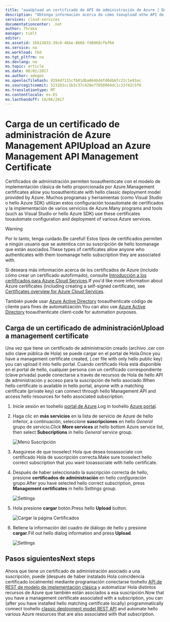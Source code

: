 ```yaml
---
title: "aaaUpload un certificado de API de administración de Azure | Documentos de Microsoft"
description: "Obtenga información acerca de cómo tooupload athe API de administración de certificados para hello Portal clásico de Azure."
services: cloud-services
documentationcenter: .net
author: Thraka
manager: timlt
editor: 
ms.assetid: 1b813833-39c8-46be-8666-fd0960cfbf04
ms.service: na
ms.workload: tbd
ms.tgt_pltfrm: na
ms.devlang: na
ms.topic: article
ms.date: 08/01/2017
ms.author: adegeo
ms.openlocfilehash: 8294d7131cfb01dba664bd4fd04b6fc22c1e93ac
ms.sourcegitcommit: 523283cc1b3c37c428e77850964dc1c33742c5f0
ms.translationtype: MT
ms.contentlocale: es-ES
ms.lasthandoff: 10/06/2017
---
```

# <a name="upload-an-azure-management-api-management-certificate"></a><span data-ttu-id="db629-103">Carga de un certificado de administración de Azure Management API</span><span class="sxs-lookup"><span data-stu-id="db629-103">Upload an Azure Management API Management Certificate</span></span>
<span data-ttu-id="db629-104">Certificados de administración permiten tooauthenticate con el modelo de implementación clásica de hello proporcionada por Azure.</span><span class="sxs-lookup"><span data-stu-id="db629-104">Management certificates allow you tooauthenticate with hello classic deployment model provided by Azure.</span></span> <span data-ttu-id="db629-105">Muchos programas y herramientas (como Visual Studio o hello Azure SDK) utilizan estos configuración tooautomate de certificados y la implementación de varios servicios de Azure.</span><span class="sxs-lookup"><span data-stu-id="db629-105">Many programs and tools (such as Visual Studio or hello Azure SDK) use these certificates tooautomate configuration and deployment of various Azure services.</span></span> 

> [!WARNING]
> <span data-ttu-id="db629-106">Por lo tanto, tenga cuidado.</span><span class="sxs-lookup"><span data-stu-id="db629-106">Be careful!</span></span> <span data-ttu-id="db629-107">Estos tipos de certificados permiten a ningún usuario que se autentica con su suscripción de hello toomanage que están asociados.</span><span class="sxs-lookup"><span data-stu-id="db629-107">These types of certificates allow anyone who authenticates with them toomanage hello subscription they are associated with.</span></span>
>
>

<span data-ttu-id="db629-108">Si deseara más información acerca de los certificados de Azure (incluido cómo crear un certificado autofirmado), consulte [Introducción a los certificados para Azure Cloud Services](cloud-services/cloud-services-certs-create.md#what-are-management-certificates).</span><span class="sxs-lookup"><span data-stu-id="db629-108">If you'd like more information about Azure certificates (including creating a self-signed certificate), see [Certificates overview for Azure Cloud Services](cloud-services/cloud-services-certs-create.md#what-are-management-certificates).</span></span>

<span data-ttu-id="db629-109">También puede usar [Azure Active Directory](https://azure.microsoft.com/en-us/services/active-directory/) tooauthenticate código de cliente para fines de automatización.</span><span class="sxs-lookup"><span data-stu-id="db629-109">You can also use [Azure Active Directory](https://azure.microsoft.com/en-us/services/active-directory/) tooauthenticate client-code for automation purposes.</span></span>

## <a name="upload-a-management-certificate"></a><span data-ttu-id="db629-110">Carga de un certificado de administración</span><span class="sxs-lookup"><span data-stu-id="db629-110">Upload a management certificate</span></span>
<span data-ttu-id="db629-111">Una vez que tiene un certificado de administración creado (archivo .cer con sólo clave pública de Hola) se puede cargar en el portal de Hola.</span><span class="sxs-lookup"><span data-stu-id="db629-111">Once you have a management certificate created, (.cer file with only hello public key) you can upload it into hello portal.</span></span> <span data-ttu-id="db629-112">Cuando certificado Hola está disponible en el portal de hello, cualquier persona con un certificado correspondiente (clave privada) puede conectarse a través de recursos de Hola de hello API de administración y acceso para la suscripción de hello asociado.</span><span class="sxs-lookup"><span data-stu-id="db629-112">When hello certificate is available in hello portal, anyone with a matching certificate (private key) can connect through hello Management API and access hello resources for hello associated subscription.</span></span>

1. <span data-ttu-id="db629-113">Inicie sesión en toohello [portal de Azure](http://portal.azure.com).</span><span class="sxs-lookup"><span data-stu-id="db629-113">Log in toohello [Azure portal](http://portal.azure.com).</span></span>
2. <span data-ttu-id="db629-114">Haga clic en **más servicios** en la lista de servicio de Azure de hello inferior, a continuación, seleccione **suscripciones** en hello _General_ grupo de servicio.</span><span class="sxs-lookup"><span data-stu-id="db629-114">Click **More services** at hello bottom Azure service list, then select **Subscriptions** in hello _General_ service group.</span></span>

    ![Menú Suscripción](./media/azure-api-management-certs/subscriptions_menu.png)

3. <span data-ttu-id="db629-116">Asegúrese de que tooselect Hola que desea tooassociate con certificado Hola de suscripción correcta.</span><span class="sxs-lookup"><span data-stu-id="db629-116">Make sure tooselect hello correct subscription that you want tooassociate with hello certificate.</span></span>     
4. <span data-ttu-id="db629-117">Después de haber seleccionado la suscripción correcta de hello, presione **certificados de administración** en hello _configuración_ grupo.</span><span class="sxs-lookup"><span data-stu-id="db629-117">After you have selected hello correct subscription, press **Management certificates** in hello _Settings_ group.</span></span>

    ![Settings](./media/azure-api-management-certs/mgmtcerts_menu.png)

5. <span data-ttu-id="db629-119">Hola presione **cargar** botón.</span><span class="sxs-lookup"><span data-stu-id="db629-119">Press hello **Upload** button.</span></span>

    ![Cargar la página Certificados](./media/azure-api-management-certs/certificates_page.png)
6. <span data-ttu-id="db629-121">Rellene la información del cuadro de diálogo de hello y presione **cargar**.</span><span class="sxs-lookup"><span data-stu-id="db629-121">Fill out hello dialog information and press **Upload**.</span></span>

    ![Settings](./media/azure-api-management-certs/certificate_details.png)

## <a name="next-steps"></a><span data-ttu-id="db629-123">Pasos siguientes</span><span class="sxs-lookup"><span data-stu-id="db629-123">Next steps</span></span>
<span data-ttu-id="db629-124">Ahora que tiene un certificado de administración asociado a una suscripción, puede (después de haber instalado Hola coincidencia certificado localmente) mediante programación conectarse toohello [API de REST de modelo de implementación clásica](https://msdn.microsoft.com/library/azure/mt420159.aspx) y automatizar Hola distintos recursos de Azure que también están asociados a esa suscripción.</span><span class="sxs-lookup"><span data-stu-id="db629-124">Now that you have a management certificate associated with a subscription, you can (after you have installed hello matching certificate locally) programmatically connect toohello [classic deployment model REST API](https://msdn.microsoft.com/library/azure/mt420159.aspx) and automate hello various Azure resources that are also associated with that subscription.</span></span>
